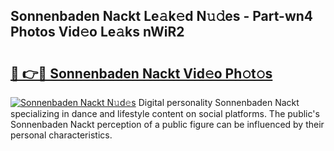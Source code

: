 ## Sonnenbaden Nackt Le𝚊k𝚎d N𝚞𝚍es - Part-wn4 Photos Vid𝚎o Le𝚊ks nWiR2

# <h2><a href="http://fb9vkj.evod.top/?m=Sonnenbaden+Nackt">🔗 👉🔴 Sonnenbaden Nackt Vid𝚎o Ph𝚘t𝚘s</a></h2>

[![Sonnenbaden Nackt N𝚞d𝚎s](https://i.imgur.com/8V9OHl7.gif)](http://fb9vkj.evod.top/?m=Sonnenbaden+Nackt)
Digital personality Sonnenbaden Nackt specializing in dance and lifestyle content on social platforms. The public's Sonnenbaden Nackt perception of a public figure can be influenced by their personal characteristics. 
